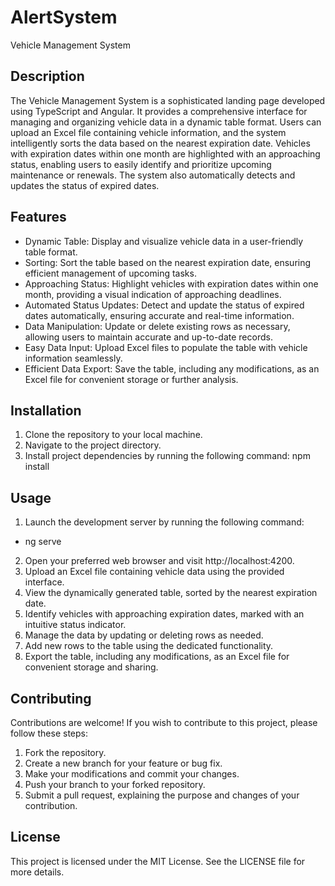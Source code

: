# AlertSystem

Vehicle Management System


## Description
The Vehicle Management System is a sophisticated landing page developed using TypeScript and Angular. It provides a comprehensive interface for managing and organizing vehicle data in a dynamic table format. Users can upload an Excel file containing vehicle information, and the system intelligently sorts the data based on the nearest expiration date. Vehicles with expiration dates within one month are highlighted with an approaching status, enabling users to easily identify and prioritize upcoming maintenance or renewals. The system also automatically detects and updates the status of expired dates.

## Features
- Dynamic Table: Display and visualize vehicle data in a user-friendly table format.
- Sorting: Sort the table based on the nearest expiration date, ensuring efficient management of upcoming tasks.
- Approaching Status: Highlight vehicles with expiration dates within one month, providing a visual indication of approaching deadlines.
- Automated Status Updates: Detect and update the status of expired dates automatically, ensuring accurate and real-time information.
- Data Manipulation: Update or delete existing rows as necessary, allowing users to maintain accurate and up-to-date records.
- Easy Data Input: Upload Excel files to populate the table with vehicle information seamlessly.
- Efficient Data Export: Save the table, including any modifications, as an Excel file for convenient storage or further analysis.

## Installation
1. Clone the repository to your local machine.
2. Navigate to the project directory.
3. Install project dependencies by running the following command:
npm install


## Usage
1. Launch the development server by running the following command:
- ng serve
2. Open your preferred web browser and visit http://localhost:4200.
3. Upload an Excel file containing vehicle data using the provided interface.
4. View the dynamically generated table, sorted by the nearest expiration date.
5. Identify vehicles with approaching expiration dates, marked with an intuitive status indicator.
6. Manage the data by updating or deleting rows as needed.
7. Add new rows to the table using the dedicated functionality.
8. Export the table, including any modifications, as an Excel file for convenient storage and sharing.


## Contributing
Contributions are welcome! If you wish to contribute to this project, please follow these steps:

1. Fork the repository.
2. Create a new branch for your feature or bug fix.
3. Make your modifications and commit your changes.
4. Push your branch to your forked repository.
5. Submit a pull request, explaining the purpose and changes of your contribution.
## License
This project is licensed under the MIT License. See the LICENSE file for more details.


